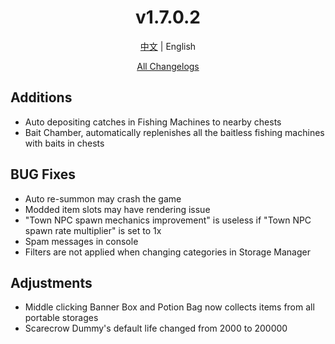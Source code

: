 ﻿<h1 align="center">v1.7.0.2</h1>

<div align="center">

[中文](../zh/v1.7.0.2.md) | English

[All Changelogs](../../ChangeLog-en.md)

</div>

## Additions

- Auto depositing catches in Fishing Machines to nearby chests
- Bait Chamber, automatically replenishes all the baitless fishing machines with baits in chests

## BUG Fixes

- Auto re-summon may crash the game
- Modded item slots may have rendering issue
- "Town NPC spawn mechanics improvement" is useless if "Town NPC spawn rate multiplier" is set to 1x
- Spam messages in console
- Filters are not applied when changing categories in Storage Manager

## Adjustments

- Middle clicking Banner Box and Potion Bag now collects items from all portable storages
- Scarecrow Dummy's default life changed from 2000 to 200000